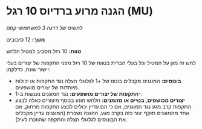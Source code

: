 # הגנה מרוע ברדיוס 10 רגל (MU)

*לחשים של דרגה 3 למשתמשי קסם*

**משך:** 12 סיבובים

**טווח:** 10 רגל מסביב למטיל הלחש

לחש זה מגן על המטיל וכל בעלי הברית בטווח של 10 רגל מפני התקפות של יצורים בעלי יישור שונה, כדלקמן:

- **בונוסים:** המוגנים מקבלים בונוס של +1 לגלגולי הצלה נגד התקפות או יכולות מיוחדות של יצורים מושפעים.
- **התקפות של יצורים מושפעים:** נגד המוגנים נענשות ב-1-.
- **יצורים מכושפים, בנויים או מזומנים:** הלחש מונע בנוסף מיצורים כאלה לבצע התקפות קרב מגע נגד המוגנים, אם כי הם עדיין יכולים לבצע התקפות מרחוק. אם אחד מהמוגנים תוקף יצור כזה בקרב מגע, ההגנה נשברת (המוגנים עדיין מקבלים את הבונוסים לגלגולי הצלה והתקפה שהוזכרו לעיל).